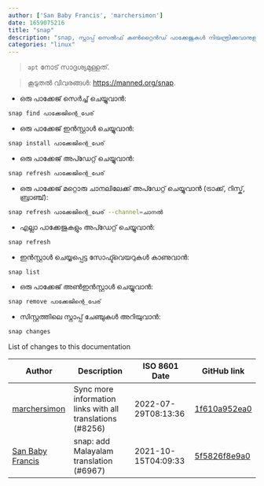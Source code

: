 ```yaml
---
author: ['San Baby Francis', 'marchersimon']
date: 1659075216
title: "snap"
description: "snap, സ്നാപ്പ് സെൽഫ് കൺറ്റൈൻഡ് പാക്കേജുകൾ നിയന്ത്രിക്കുവാനുള്ള യൂട്ടിലിറ്റി."
categories: "linux"
---
```

> `apt` നോട് സാദൃശ്യമുള്ളത്.

> കൂടുതൽ വിവരങ്ങൾ: <https://manned.org/snap>.

- ഒരു പാക്കേജ് സെർച്ച് ചെയ്യുവാൻ:

```bash
snap find പാക്കേജിന്റെ_പേര്
```

- ഒരു പാക്കേജ് ഇൻസ്റ്റാൾ ചെയ്യുവാൻ:

```bash
snap install പാക്കേജിന്റെ_പേര്
```

- ഒരു പാക്കേജ് അപ്ഡേറ്റ് ചെയ്യുവാൻ:

```bash
snap refresh പാക്കേജിന്റെ_പേര്
```

- ഒരു പാക്കേജ് മറ്റൊരു ചാനലിലേക്ക് അപ്ഡേറ്റ് ചെയ്യുവാൻ (ട്രാക്ക്, റിസ്ക്, ബ്രാഞ്ച്):

```bash
snap refresh പാക്കേജിന്റെ_പേര് --channel=ചാനൽ
```

- എല്ലാ പാക്കേജുകളും അപ്ഡേറ്റ് ചെയ്യുവാൻ:

```bash
snap refresh
```

- ഇൻസ്റ്റാൾ ചെയ്യപ്പെട്ട സോഫ്ട്‍വെയറുകൾ കാണുവാൻ:

```bash
snap list
```

- ഒരു പാക്കേജ് അൺഇൻസ്റ്റാൾ ചെയ്യുവാൻ:

```bash
snap remove പാക്കേജിന്റെ_പേര്
```

- സിസ്റ്റത്തിലെ സ്നാപ്പ് ചേഞ്ചുകൾ അറിയുവാൻ:

```bash
snap changes
```
List of changes to this documentation


Author | Description | ISO 8601 Date | GitHub link
------|-----|-----|-----
[marchersimon](mailto:50295997+marchersimon@users.noreply.github.com) | Sync more information links with all translations (#8256) | 2022-07-29T08:13:36 | [1f610a952ea0](https://github.com/tldr-pages/tldr/commit/1f610a952ea0d53e0a1bdbd1246ef81f24db2f3f)
[San Baby Francis](mailto:san.baby.francis123@gmail.com) | snap: add Malayalam translation (#6967) | 2021-10-15T04:09:33 | [5f5826f8e9a0](https://github.com/tldr-pages/tldr/commit/5f5826f8e9a062accd46f22940c3d461170454ae)

